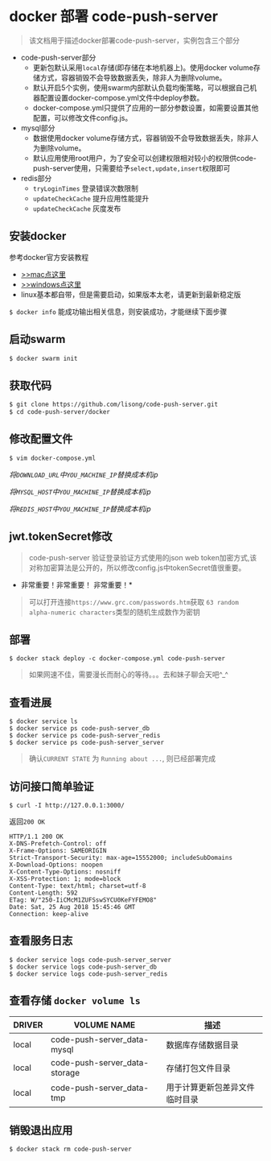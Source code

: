 # docker 部署 code-push-server

>该文档用于描述docker部署code-push-server，实例包含三个部分

- code-push-server部分
  - 更新包默认采用`local`存储(即存储在本地机器上)。使用docker volume存储方式，容器销毁不会导致数据丢失，除非人为删除volume。
  - 默认开启5个实例，使用swarm内部默认负载均衡策略，可以根据自己机器配置设置docker-compose.yml文件中deploy参数。
  - docker-compose.yml只提供了应用的一部分参数设置，如需要设置其他配置，可以修改文件config.js。
- mysql部分
  - 数据使用docker volume存储方式，容器销毁不会导致数据丢失，除非人为删除volume。
  - 默认应用使用root用户，为了安全可以创建权限相对较小的权限供code-push-server使用，只需要给予`select,update,insert`权限即可
- redis部分
  - `tryLoginTimes` 登录错误次数限制
  - `updateCheckCache` 提升应用性能提升 
  - `updateCheckCache` 灰度发布 

## 安装docker

参考docker官方安装教程

- [>>mac点这里](https://docs.docker.com/docker-for-mac/install/)
- [>>windows点这里](https://docs.docker.com/docker-for-windows/install/)
- linux基本都自带，但是需要启动，如果版本太老，请更新到最新稳定版


`$ docker info` 能成功输出相关信息，则安装成功，才能继续下面步骤

## 启动swarm

```bash
$ docker swarm init
```


## 获取代码

```bash
$ git clone https://github.com/lisong/code-push-server.git
$ cd code-push-server/docker
```

## 修改配置文件

```bash
$ vim docker-compose.yml
```

*将`DOWNLOAD_URL`中`YOU_MACHINE_IP`替换成本机ip*

*将`MYSQL_HOST`中`YOU_MACHINE_IP`替换成本机ip*

*将`REDIS_HOST`中`YOU_MACHINE_IP`替换成本机ip*

## jwt.tokenSecret修改

> code-push-server 验证登录验证方式使用的json web token加密方式,该对称加密算法是公开的，所以修改config.js中tokenSecret值很重要。

* 非常重要！非常重要！ 非常重要！*

> 可以打开连接`https://www.grc.com/passwords.htm`获取 `63 random alpha-numeric characters`类型的随机生成数作为密钥

## 部署

```
$ docker stack deploy -c docker-compose.yml code-push-server
```

> 如果网速不佳，需要漫长而耐心的等待。。。去和妹子聊会天吧^_^


## 查看进展

```
$ docker service ls
$ docker service ps code-push-server_db
$ docker service ps code-push-server_redis
$ docker service ps code-push-server_server
```

> 确认`CURRENT STATE` 为 `Running about ...`, 则已经部署完成

## 访问接口简单验证

`$ curl -I http://127.0.0.1:3000/`

返回`200 OK`

```http
HTTP/1.1 200 OK
X-DNS-Prefetch-Control: off
X-Frame-Options: SAMEORIGIN
Strict-Transport-Security: max-age=15552000; includeSubDomains
X-Download-Options: noopen
X-Content-Type-Options: nosniff
X-XSS-Protection: 1; mode=block
Content-Type: text/html; charset=utf-8
Content-Length: 592
ETag: W/"250-IiCMcM1ZUFSswSYCU0KeFYFEMO8"
Date: Sat, 25 Aug 2018 15:45:46 GMT
Connection: keep-alive
```

## 查看服务日志

```shell
$ docker service logs code-push-server_server
$ docker service logs code-push-server_db
$ docker service logs code-push-server_redis
```

## 查看存储 `docker volume ls`

DRIVER | VOLUME NAME |  描述    
------ | ----- | -------
local  | code-push-server_data-mysql | 数据库存储数据目录
local  | code-push-server_data-storage | 存储打包文件目录
local  | code-push-server_data-tmp | 用于计算更新包差异文件临时目录

## 销毁退出应用

```bash
$ docker stack rm code-push-server
```
